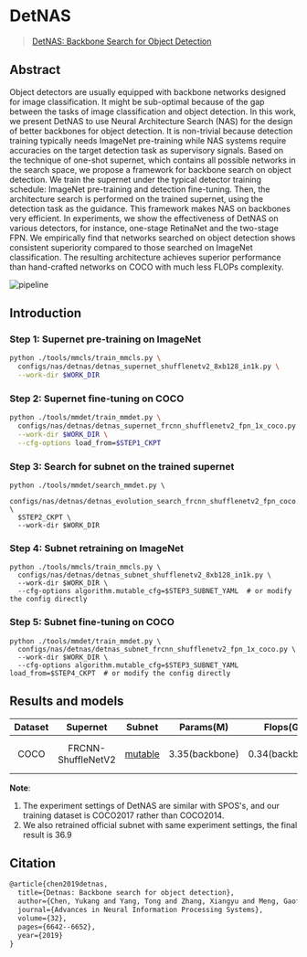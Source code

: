 # DetNAS

> [DetNAS: Backbone Search for Object Detection](https://arxiv.org/abs/1903.10979)

<!-- [ALGORITHM] -->
## Abstract

Object detectors are usually equipped with backbone networks designed for image classification. It might be sub-optimal because of the gap between the tasks of image classification and object detection. In this work, we present DetNAS to use Neural Architecture Search (NAS) for the design of better backbones for object detection. It is non-trivial because detection training typically needs ImageNet pre-training while NAS systems require accuracies on the target detection task as supervisory signals. Based on the technique of one-shot supernet, which contains all possible networks in the search space, we propose a framework for backbone search on object detection. We train the supernet under the typical detector training schedule: ImageNet pre-training and detection fine-tuning. Then, the architecture search is performed on the trained supernet, using the detection task as the guidance. This framework makes NAS on backbones very efficient. In experiments, we show the effectiveness of DetNAS on various detectors, for instance, one-stage RetinaNet and the two-stage FPN. We empirically find that networks searched on object detection shows consistent superiority compared to those searched on ImageNet classification. The resulting architecture achieves superior performance than hand-crafted networks on COCO with much less FLOPs complexity.

![pipeline](/docs/en/imgs/model_zoo/detnas/pipeline.jpg)

## Introduction
### Step 1: Supernet pre-training on ImageNet
```bash
python ./tools/mmcls/train_mmcls.py \
  configs/nas/detnas/detnas_supernet_shufflenetv2_8xb128_in1k.py \
  --work-dir $WORK_DIR
```

### Step 2: Supernet fine-tuning on COCO
```bash
python ./tools/mmdet/train_mmdet.py \
  configs/nas/detnas/detnas_supernet_frcnn_shufflenetv2_fpn_1x_coco.py \
  --work-dir $WORK_DIR \
  --cfg-options load_from=$STEP1_CKPT
```

### Step 3: Search for subnet on the trained supernet
```
python ./tools/mmdet/search_mmdet.py \
  configs/nas/detnas/detnas_evolution_search_frcnn_shufflenetv2_fpn_coco.py \
  $STEP2_CKPT \
  --work-dir $WORK_DIR
```

### Step 4: Subnet retraining on ImageNet
```
python ./tools/mmcls/train_mmcls.py \
  configs/nas/detnas/detnas_subnet_shufflenetv2_8xb128_in1k.py \
  --work-dir $WORK_DIR \
  --cfg-options algorithm.mutable_cfg=$STEP3_SUBNET_YAML  # or modify the config directly
```

### Step 5: Subnet fine-tuning on COCO
```
python ./tools/mmdet/train_mmdet.py \
  configs/nas/detnas/detnas_subnet_frcnn_shufflenetv2_fpn_1x_coco.py \
  --work-dir $WORK_DIR \
  --cfg-options algorithm.mutable_cfg=$STEP3_SUBNET_YAML load_from=$STEP4_CKPT  # or modify the config directly
```

## Results and models
|Dataset|  Supernet       | Subnet      |Params(M)| Flops(G) | mAP | Config | Download | Remarks|
|:---------------:|:---------------:|:-----------:|:-----------:|:-----------:|:--------------:|:------:|:--------:|:--------:|
|COCO| FRCNN-ShuffleNetV2| [mutable](https://download.openmmlab.com/mmrazor/v0.1/nas/detnas/detnas_subnet_frcnn_shufflenetv2_fpn_1x_coco/detnas_subnet_frcnn_shufflenetv2_fpn_1x_coco_bbox_backbone_flops-0.34M_mAP-37.5_20211222-67fea61f_mutable_cfg.yaml) | 3.35(backbone)|0.34(backbone) |  37.5      |[config](./detnas_subnet_frcnn_shufflenetv2_fpn_1x_coco.py)|[pretrain](https://download.openmmlab.com/mmrazor/v0.1/nas/detnas/detnas_subnet_frcnn_shufflenetv2_fpn_1x_coco/detnas_subnet_shufflenetv2_8xb128_in1k_acc-74.08_20211223-92e9b66a.pth) &#124;[model](https://download.openmmlab.com/mmrazor/v0.1/nas/detnas/detnas_subnet_frcnn_shufflenetv2_fpn_1x_coco/detnas_subnet_frcnn_shufflenetv2_fpn_1x_coco_bbox_backbone_flops-0.34M_mAP-37.5_20211222-67fea61f.pth) &#124; [log](https://download.openmmlab.com/mmrazor/v0.1/nas/detnas/detnas_subnet_frcnn_shufflenetv2_fpn_1x_coco/detnas_subnet_frcnn_shufflenetv2_fpn_1x_coco_bbox_backbone_flops-0.34M_mAP-37.5_20211222-67fea61f.log.json)|MMRazor searched


**Note**:
1. The experiment settings of DetNAS are similar with SPOS's, and our training dataset is COCO2017 rather than COCO2014.
2. We also retrained official subnet with same experiment settings, the final result is 36.9


## Citation

```latex
@article{chen2019detnas,
  title={Detnas: Backbone search for object detection},
  author={Chen, Yukang and Yang, Tong and Zhang, Xiangyu and Meng, Gaofeng and Xiao, Xinyu and Sun, Jian},
  journal={Advances in Neural Information Processing Systems},
  volume={32},
  pages={6642--6652},
  year={2019}
}
```
